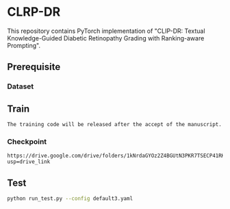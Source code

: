 # CLRP-DR
This repository contains PyTorch implementation of "CLIP-DR: Textual Knowledge-Guided Diabetic Retinopathy Grading with Ranking-aware Prompting".
## Prerequisite  
### Dataset
## Train
```
The training code will be released after the accept of the manuscript.
```
### Checkpoint
```
https://drive.google.com/drive/folders/1kNrdaGYOz2Z4BGUtN3PKR7TSECP41RK6?usp=drive_link
```
## Test
```bash
python run_test.py --config default3.yaml
```


